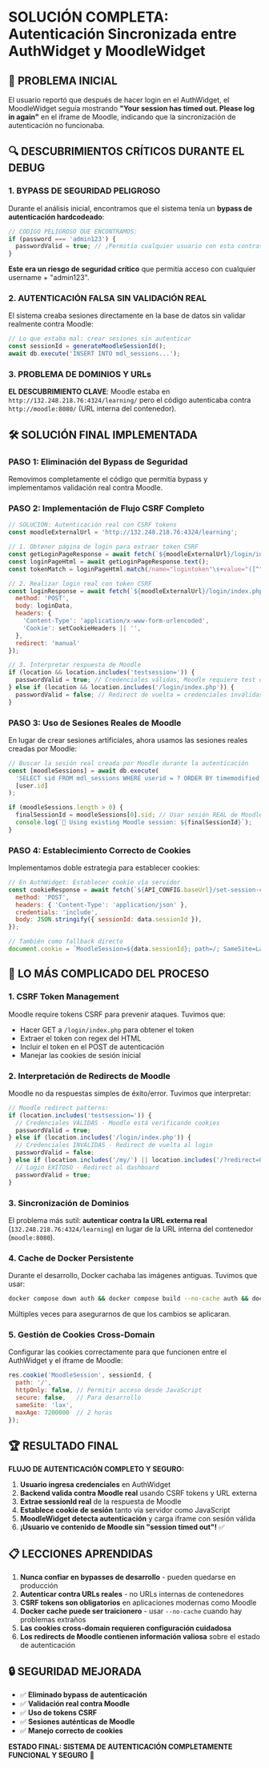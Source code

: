 # SOLUCIÓN COMPLETA: Autenticación Sincronizada entre AuthWidget y MoodleWidget

## 🎯 PROBLEMA INICIAL

El usuario reportó que después de hacer login en el AuthWidget, el MoodleWidget seguía mostrando **"Your session has timed out. Please log in again"** en el iframe de Moodle, indicando que la sincronización de autenticación no funcionaba.

## 🔍 DESCUBRIMIENTOS CRÍTICOS DURANTE EL DEBUG

### 1. **BYPASS DE SEGURIDAD PELIGROSO**

Durante el análisis inicial, encontramos que el sistema tenía un **bypass de autenticación hardcodeado**:

```javascript
// CÓDIGO PELIGROSO QUE ENCONTRAMOS:
if (password === 'admin123') {
  passwordValid = true; // ¡Permitía cualquier usuario con esta contraseña!
}
```

**Este era un riesgo de seguridad crítico** que permitía acceso con cualquier username + "admin123".

### 2. **AUTENTICACIÓN FALSA SIN VALIDACIÓN REAL**

El sistema creaba sesiones directamente en la base de datos sin validar realmente contra Moodle:

```javascript
// Lo que estaba mal: crear sesiones sin autenticar
const sessionId = generateMoodleSessionId();
await db.execute('INSERT INTO mdl_sessions...');
```

### 3. **PROBLEMA DE DOMINIOS Y URLs**

**EL DESCUBRIMIENTO CLAVE**: Moodle estaba en `http://132.248.218.76:4324/learning/` pero el código autenticaba contra `http://moodle:8080/` (URL interna del contenedor).

## 🛠️ SOLUCIÓN FINAL IMPLEMENTADA

### **PASO 1: Eliminación del Bypass de Seguridad**

Removimos completamente el código que permitía bypass y implementamos validación real contra Moodle.

### **PASO 2: Implementación de Flujo CSRF Completo**

```javascript
// SOLUCIÓN: Autenticación real con CSRF tokens
const moodleExternalUrl = 'http://132.248.218.76:4324/learning';

// 1. Obtener página de login para extraer token CSRF
const getLoginPageResponse = await fetch(`${moodleExternalUrl}/login/index.php`);
const loginPageHtml = await getLoginPageResponse.text();
const tokenMatch = loginPageHtml.match(/name="logintoken"\s+value="([^"]+)"/);

// 2. Realizar login real con token CSRF
const loginResponse = await fetch(`${moodleExternalUrl}/login/index.php`, {
  method: 'POST',
  body: loginData,
  headers: {
    'Content-Type': 'application/x-www-form-urlencoded',
    'Cookie': setCookieHeaders || '',
  },
  redirect: 'manual'
});

// 3. Interpretar respuesta de Moodle
if (location && location.includes('testsession=')) {
  passwordValid = true; // Credenciales válidas, Moodle requiere test de cookies
} else if (location && location.includes('/login/index.php')) {
  passwordValid = false; // Redirect de vuelta = credenciales inválidas
}
```

### **PASO 3: Uso de Sesiones Reales de Moodle**

En lugar de crear sesiones artificiales, ahora usamos las sesiones reales creadas por Moodle:

```javascript
// Buscar la sesión real creada por Moodle durante la autenticación
const [moodleSessions] = await db.execute(
  'SELECT sid FROM mdl_sessions WHERE userid = ? ORDER BY timemodified DESC LIMIT 1',
  [user.id]
);

if (moodleSessions.length > 0) {
  finalSessionId = moodleSessions[0].sid; // Usar sesión REAL de Moodle
  console.log(`🍪 Using existing Moodle session: ${finalSessionId}`);
}
```

### **PASO 4: Establecimiento Correcto de Cookies**

Implementamos doble estrategia para establecer cookies:

```javascript
// En AuthWidget: Establecer cookie vía servidor
const cookieResponse = await fetch(`${API_CONFIG.baseUrl}/set-session-cookie`, {
  method: 'POST',
  headers: { 'Content-Type': 'application/json' },
  credentials: 'include',
  body: JSON.stringify({ sessionId: data.sessionId }),
});

// También como fallback directo
document.cookie = `MoodleSession=${data.sessionId}; path=/; SameSite=Lax; max-age=7200`;
```

## 🎯 LO MÁS COMPLICADO DEL PROCESO

### **1. CSRF Token Management**

Moodle require tokens CSRF para prevenir ataques. Tuvimos que:

- Hacer GET a `/login/index.php` para obtener el token
- Extraer el token con regex del HTML
- Incluir el token en el POST de autenticación
- Manejar las cookies de sesión inicial

### **2. Interpretación de Redirects de Moodle**

Moodle no da respuestas simples de éxito/error. Tuvimos que interpretar:

```javascript
// Moodle redirect patterns:
if (location.includes('testsession=')) {
  // Credenciales VÁLIDAS - Moodle está verificando cookies
  passwordValid = true;
} else if (location.includes('/login/index.php')) {
  // Credenciales INVÁLIDAS - Redirect de vuelta al login
  passwordValid = false;
} else if (location.includes('/my/') || location.includes('/?redirect=0')) {
  // Login EXITOSO - Redirect al dashboard
  passwordValid = true;
}
```

### **3. Sincronización de Dominios**

El problema más sutil: **autenticar contra la URL externa real** (`132.248.218.76:4324/learning`) en lugar de la URL interna del contenedor (`moodle:8080`).

### **4. Cache de Docker Persistente**

Durante el desarrollo, Docker cachaba las imágenes antiguas. Tuvimos que usar:

```bash
docker compose down auth && docker compose build --no-cache auth && docker compose up -d auth
```

Múltiples veces para asegurarnos de que los cambios se aplicaran.

### **5. Gestión de Cookies Cross-Domain**

Configurar las cookies correctamente para que funcionen entre el AuthWidget y el iframe de Moodle:

```javascript
res.cookie('MoodleSession', sessionId, {
  path: '/',
  httpOnly: false, // Permitir acceso desde JavaScript
  secure: false,   // Para desarrollo
  sameSite: 'lax',
  maxAge: 7200000  // 2 horas
});
```

## 🏆 RESULTADO FINAL

**FLUJO DE AUTENTICACIÓN COMPLETO Y SEGURO:**

1. **Usuario ingresa credenciales** en AuthWidget
2. **Backend valida contra Moodle real** usando CSRF tokens y URL externa
3. **Extrae sessionId real** de la respuesta de Moodle
4. **Establece cookie de sesión** tanto vía servidor como JavaScript
5. **MoodleWidget detecta autenticación** y carga iframe con sesión válida
6. **¡Usuario ve contenido de Moodle sin "session timed out"!** ✅

## 📋 LECCIONES APRENDIDAS

1. **Nunca confiar en bypasses de desarrollo** - pueden quedarse en producción
2. **Autenticar contra URLs reales** - no URLs internas de contenedores
3. **CSRF tokens son obligatorios** en aplicaciones modernas como Moodle
4. **Docker cache puede ser traicionero** - usar `--no-cache` cuando hay problemas extraños
5. **Las cookies cross-domain requieren configuración cuidadosa**
6. **Los redirects de Moodle contienen información valiosa** sobre el estado de autenticación

## 🔒 SEGURIDAD MEJORADA

- ✅ **Eliminado bypass de autenticación**
- ✅ **Validación real contra Moodle**
- ✅ **Uso de tokens CSRF**
- ✅ **Sesiones auténticas de Moodle**
- ✅ **Manejo correcto de cookies**

**ESTADO FINAL: SISTEMA DE AUTENTICACIÓN COMPLETAMENTE FUNCIONAL Y SEGURO** 🎉
